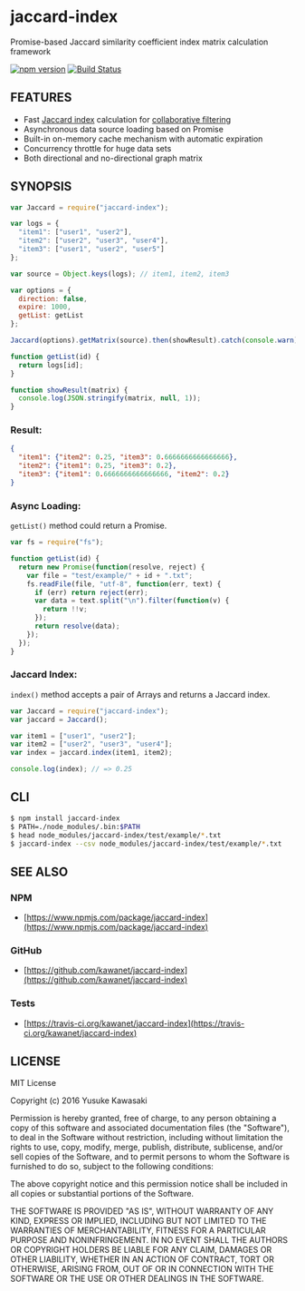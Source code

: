 # jaccard-index

Promise-based Jaccard similarity coefficient index matrix calculation framework

[![npm version](https://badge.fury.io/js/jaccard-index.svg)](http://badge.fury.io/js/jaccard-index) [![Build Status](https://travis-ci.org/kawanet/jaccard-index.svg?branch=master)](https://travis-ci.org/kawanet/jaccard-index)

## FEATURES

- Fast [Jaccard index](https://en.wikipedia.org/wiki/Jaccard_index) calculation for [collaborative filtering](https://en.wikipedia.org/wiki/Collaborative_filtering)
- Asynchronous data source loading based on Promise
- Built-in on-memory cache mechanism with automatic expiration
- Concurrency throttle for huge data sets
- Both directional and no-directional graph matrix

## SYNOPSIS

```js
var Jaccard = require("jaccard-index");

var logs = {
  "item1": ["user1", "user2"],
  "item2": ["user2", "user3", "user4"],
  "item3": ["user1", "user2", "user5"]
};

var source = Object.keys(logs); // item1, item2, item3

var options = {
  direction: false,
  expire: 1000,
  getList: getList
};

Jaccard(options).getMatrix(source).then(showResult).catch(console.warn);

function getList(id) {
  return logs[id];
}

function showResult(matrix) {
  console.log(JSON.stringify(matrix, null, 1));
}
```

### Result:

```json
{
  "item1": {"item2": 0.25, "item3": 0.6666666666666666},
  "item2": {"item1": 0.25, "item3": 0.2},
  "item3": {"item1": 0.6666666666666666, "item2": 0.2}
}
```

### Async Loading:

`getList()` method could return a Promise.

```js
var fs = require("fs");

function getList(id) {
  return new Promise(function(resolve, reject) {
    var file = "test/example/" + id + ".txt";
    fs.readFile(file, "utf-8", function(err, text) {
      if (err) return reject(err);
      var data = text.split("\n").filter(function(v) {
        return !!v;
      });
      return resolve(data);
    });
  });
}
```

### Jaccard Index:

`index()` method accepts a pair of Arrays and returns a Jaccard index.

```js
var Jaccard = require("jaccard-index");
var jaccard = Jaccard();

var item1 = ["user1", "user2"];
var item2 = ["user2", "user3", "user4"];
var index = jaccard.index(item1, item2);

console.log(index); // => 0.25
```

## CLI

```sh
$ npm install jaccard-index
$ PATH=./node_modules/.bin:$PATH
$ head node_modules/jaccard-index/test/example/*.txt
$ jaccard-index --csv node_modules/jaccard-index/test/example/*.txt
```

## SEE ALSO

### NPM

- [https://www.npmjs.com/package/jaccard-index](https://www.npmjs.com/package/jaccard-index)

### GitHub

- [https://github.com/kawanet/jaccard-index](https://github.com/kawanet/jaccard-index)

### Tests

- [https://travis-ci.org/kawanet/jaccard-index](https://travis-ci.org/kawanet/jaccard-index)

## LICENSE

MIT License

Copyright (c) 2016 Yusuke Kawasaki

Permission is hereby granted, free of charge, to any person obtaining a copy
of this software and associated documentation files (the "Software"), to deal
in the Software without restriction, including without limitation the rights
to use, copy, modify, merge, publish, distribute, sublicense, and/or sell
copies of the Software, and to permit persons to whom the Software is
furnished to do so, subject to the following conditions:

The above copyright notice and this permission notice shall be included in all
copies or substantial portions of the Software.

THE SOFTWARE IS PROVIDED "AS IS", WITHOUT WARRANTY OF ANY KIND, EXPRESS OR
IMPLIED, INCLUDING BUT NOT LIMITED TO THE WARRANTIES OF MERCHANTABILITY,
FITNESS FOR A PARTICULAR PURPOSE AND NONINFRINGEMENT. IN NO EVENT SHALL THE
AUTHORS OR COPYRIGHT HOLDERS BE LIABLE FOR ANY CLAIM, DAMAGES OR OTHER
LIABILITY, WHETHER IN AN ACTION OF CONTRACT, TORT OR OTHERWISE, ARISING FROM,
OUT OF OR IN CONNECTION WITH THE SOFTWARE OR THE USE OR OTHER DEALINGS IN THE
SOFTWARE.
